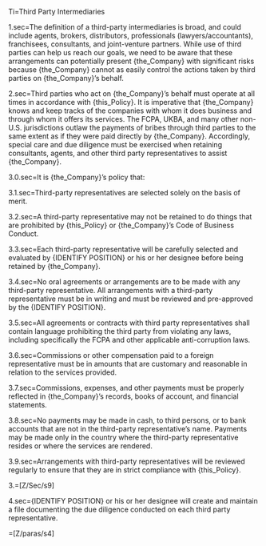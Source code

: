 Ti=Third Party Intermediaries

1.sec=The definition of a third-party intermediaries is broad, and could include agents, brokers, distributors, professionals (lawyers/accountants), franchisees, consultants, and joint-venture partners.  While use of third parties can help us reach our goals, we need to be aware that these arrangements can potentially present {the_Company} with significant risks because {the_Company} cannot as easily control the actions taken by third parties on {the_Company}’s behalf.

2.sec=Third parties who act on {the_Company}’s behalf must operate at all times in accordance with {this_Policy}.  It is imperative that {the_Company} knows and keep tracks of the companies with whom it does business and through whom it offers its services.  The FCPA, UKBA, and many other non-U.S. jurisdictions outlaw the payments of bribes through third parties to the same extent as if they were paid directly by {the_Company}.  Accordingly, special care and due diligence must be exercised when retaining consultants, agents, and other third party representatives to assist {the_Company}.

3.0.sec=It is {the_Company}’s policy that:

3.1.sec=Third-party representatives are selected solely on the basis of merit.

3.2.sec=A third-party representative may not be retained to do things that are prohibited by {this_Policy} or {the_Company}’s Code of Business Conduct.

3.3.sec=Each third-party representative will be carefully selected and evaluated by {IDENTIFY POSITION} or his or her designee before being retained by {the_Company}.

3.4.sec=No oral agreements or arrangements are to be made with any third-party representative.  All arrangements with a third-party representative must be in writing and must be reviewed and pre-approved by the {IDENTIFY POSITION}.

3.5.sec=All agreements or contracts with third party representatives shall contain language prohibiting the third party from violating any laws, including specifically the FCPA and other applicable anti-corruption laws.

3.6.sec=Commissions or other compensation paid to a foreign representative must be in amounts that are customary and reasonable in relation to the services provided.

3.7.sec=Commissions, expenses, and other payments must be properly reflected in {the_Company}’s records, books of account, and financial statements.

3.8.sec=No payments may be made in cash, to third persons, or to bank accounts that are not in the third-party representative’s name.   Payments may be made only in the country where the third-party representative resides or where the services are rendered.

3.9.sec=Arrangements with third-party representatives will be reviewed regularly to ensure that they are in strict compliance with {this_Policy}.

3.=[Z/Sec/s9]

4.sec={IDENTIFY POSITION} or his or her designee will create and maintain a file documenting the due diligence conducted on each third party representative.

=[Z/paras/s4]
